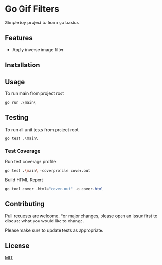 # Go Gif Filters

Simple toy project to learn go basics

## Features

- Apply inverse image filter

## Installation

## Usage

To run main from project root

```powershell
go run .\main\
```

## Testing

To run all unit tests from project root

```powershell
go test .\main\
```

### Test Coverage

Run test coverage profile

```bash
go test .\main\ -coverprofile cover.out
```

Build HTML Report

```powershell
go tool cover -html="cover.out" -o cover.html
```

## Contributing

Pull requests are welcome. For major changes, please open an issue first to discuss what you would like to change.

Please make sure to update tests as appropriate.

## License

[MIT](https://choosealicense.com/licenses/mit/)
